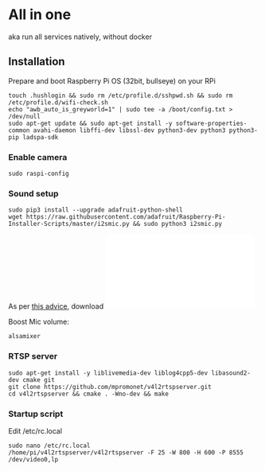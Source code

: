 # All in one
aka run all services natively, without docker

## Installation
Prepare and boot Raspberry Pi OS (32bit, bullseye) on your RPi

    touch .hushlogin && sudo rm /etc/profile.d/sshpwd.sh && sudo rm /etc/profile.d/wifi-check.sh
    echo "awb_auto_is_greyworld=1" | sudo tee -a /boot/config.txt > /dev/null
    sudo apt-get update && sudo apt-get install -y software-properties-common avahi-daemon libffi-dev libssl-dev python3-dev python3 python3-pip ladspa-sdk

### Enable camera
    sudo raspi-config

### Sound setup
    sudo pip3 install --upgrade adafruit-python-shell
    wget https://raw.githubusercontent.com/adafruit/Raspberry-Pi-Installer-Scripts/master/i2smic.py && sudo python3 i2smic.py

As per [this advice](https://github.com/mpromonet/v4l2rtspserver/issues/94#issuecomment-378788356), download ![asound.conf](doc/asound.conf "asound configuration") 

Boost Mic volume:    

    alsamixer

### RTSP server
    sudo apt-get install -y liblivemedia-dev liblog4cpp5-dev libasound2-dev cmake git
    git clone https://github.com/mpromonet/v4l2rtspserver.git
    cd v4l2rtspserver && cmake . -Wno-dev && make

### Startup script
Edit /etc/rc.local

    sudo nano /etc/rc.local
    /home/pi/v4l2rtspserver/v4l2rtspserver -F 25 -W 800 -H 600 -P 8555 /dev/video0,lp